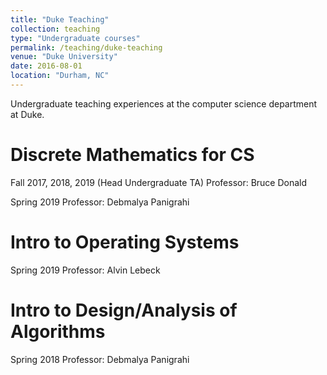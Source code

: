 ```yaml
---
title: "Duke Teaching"
collection: teaching
type: "Undergraduate courses"
permalink: /teaching/duke-teaching
venue: "Duke University"
date: 2016-08-01
location: "Durham, NC"
---
```


Undergraduate teaching experiences at the computer science department at Duke.

Discrete Mathematics for CS
======
Fall 2017, 2018, 2019 (Head Undergraduate TA)
Professor: Bruce Donald

Spring 2019
Professor: Debmalya Panigrahi

Intro to Operating Systems
======
Spring 2019
Professor: Alvin Lebeck

Intro to Design/Analysis of Algorithms
======
Spring 2018
Professor: Debmalya Panigrahi